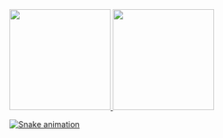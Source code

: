 <div>
<a href="https://github.com/seu-usuário-aqui">
<img height="180em" src="https://github-readme-stats.vercel.app/api/top-langs/?jejesny&layout=compact&langs_count=7&theme=dracula"/>
<img height="180em" src="https://github-readme-stats.vercel.app/api?jejesny&show_icons=true&theme=dracula&include_all_commits=true&count_private=true"/>
</div>
  
 ![Snake animation](https://github.com/jejesny/seu-usuário-aqui/blob/output/github-contribution-grid-snake.svg)
